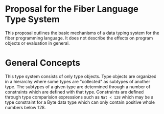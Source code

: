 Proposal for the Fiber Language Type System
===

This proposal outlines the basic mechanisms of a data typing system for the fiber programming language.
It does not describe the effects on program objects or evaluation in general.

# General Concepts

This type system consists of only type objects. 
Type objects are organized in a hierarchy where some types are "collected" as subtypes of another type. 
The subtypes of a given type are determined through a number of constraints which are defined with that type. 
Constraints are defined through type comparision expressions such as `Nat < 128` which may be a type constraint for a Byte data type which can only contain positive whole numbers below 128.
